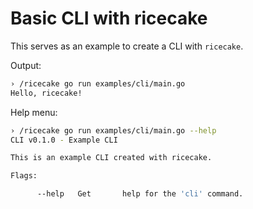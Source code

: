 # Basic CLI with ricecake

This serves as an example to create a CLI with `ricecake`.

Output:

```sh
› /ricecake go run examples/cli/main.go
Hello, ricecake!
```

Help menu:

```sh
› /ricecake go run examples/cli/main.go --help
CLI v0.1.0 - Example CLI

This is an example CLI created with ricecake.

Flags:

      --help   Get       help for the 'cli' command.
```
